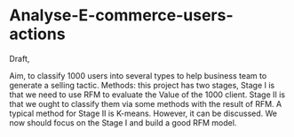 # Analyse-E-commerce-users-actions

Draft,

Aim, to classify 1000 users into several types to help business team to generate a selling tactic.
Methods:
this project has two stages,
Stage I is that we need to use RFM to evaluate the Value of the 1000 client.
Stage II is that we ought to classify them via some methods with the result of RFM.
A typical method for Stage II is K-means. However, it can be discussed.
We now should focus on the Stage I and build a good RFM model.

